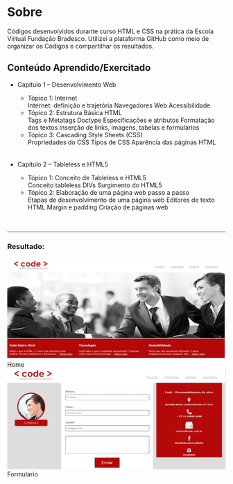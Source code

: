 <h1>Sobre</h1>

<p>Códigos desenvolvidos durante curso HTML e CSS na prática da Escola Virtual Fundação Bradesco.
Utilizei a plataforma GitHub como meio de organizar os Códigos e compartilhar os resultados. </p>

<h2>Conteúdo Aprendido/Exercitado</h2>

<ul>
	<li>Capítulo 1 – Desenvolvimento Web</li>
	<ul>
	<li>Tópico 1: Internet</li>
	Internet: definição e trajetória
	Navegadores Web
	Acessibilidade
	<br>
	<li>Tópico 2: Estrutura Básica HTML</li>
	Tags e Metatags
	Doctype
	Especificações e atributos
	Formatação dos textos
	Inserção de links, imagens, tabelas e formulários
	<br>
	<li>Tópico 3: Cascading Style Sheets (CSS)</li>
	Propriedades do CSS
	Tipos de CSS
	Aparência das páginas HTML
	</ul>
	<br><br>
	<li>Capítulo 2 – Tableless e HTML5</li>
	<ul>
	<li>Tópico 1: Conceito de Tableless e HTML5</li>
	Conceito tableless
	DIVs
	Surgimento do HTML5
	<br>
	<li>Tópico 2: Elaboração de uma página web passo a passo</li>
	Etapas de desenvolvimento de uma página web
	Editores de texto HTML
	Margin e padding
	Criação de páginas web
	</ul>
	<br><br>
</ul>
<hr>

<h3>Resultado:</h3>
<img src = "img/tela01.jpg" alt = "imagem home"/>
  Home
<img src = "img/tela02.jpg" alt = "imagem cadastro"/>
Formulario
